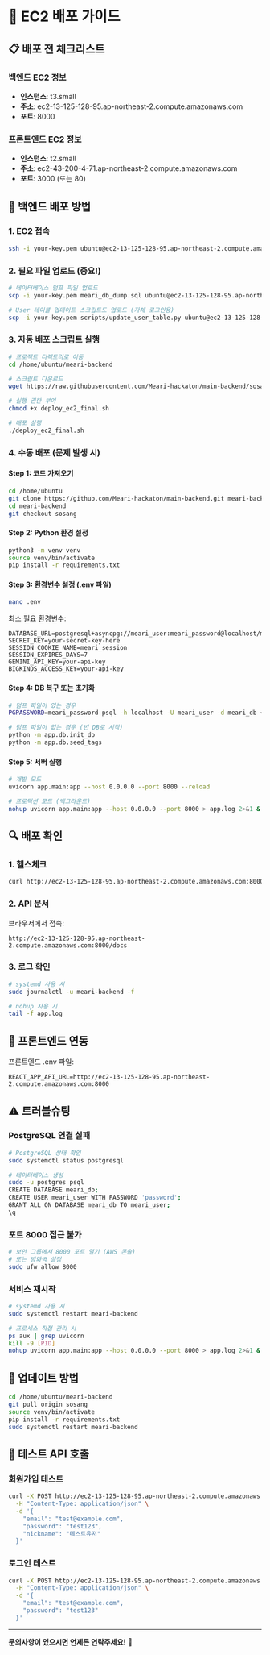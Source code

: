 # 🚀 EC2 배포 가이드

## 📋 배포 전 체크리스트

### 백엔드 EC2 정보
- **인스턴스**: t3.small
- **주소**: ec2-13-125-128-95.ap-northeast-2.compute.amazonaws.com
- **포트**: 8000

### 프론트엔드 EC2 정보
- **인스턴스**: t2.small
- **주소**: ec2-43-200-4-71.ap-northeast-2.compute.amazonaws.com
- **포트**: 3000 (또는 80)

## 🔧 백엔드 배포 방법

### 1. EC2 접속
```bash
ssh -i your-key.pem ubuntu@ec2-13-125-128-95.ap-northeast-2.compute.amazonaws.com
```

### 2. 필요 파일 업로드 (중요!)
```bash
# 데이터베이스 덤프 파일 업로드
scp -i your-key.pem meari_db_dump.sql ubuntu@ec2-13-125-128-95.ap-northeast-2.compute.amazonaws.com:/home/ubuntu/meari-backend/

# User 테이블 업데이트 스크립트도 업로드 (자체 로그인용)
scp -i your-key.pem scripts/update_user_table.py ubuntu@ec2-13-125-128-95.ap-northeast-2.compute.amazonaws.com:/home/ubuntu/meari-backend/scripts/
```

### 3. 자동 배포 스크립트 실행
```bash
# 프로젝트 디렉토리로 이동
cd /home/ubuntu/meari-backend

# 스크립트 다운로드
wget https://raw.githubusercontent.com/Meari-hackaton/main-backend/sosang/deploy_ec2_final.sh

# 실행 권한 부여
chmod +x deploy_ec2_final.sh

# 배포 실행
./deploy_ec2_final.sh
```

### 4. 수동 배포 (문제 발생 시)

#### Step 1: 코드 가져오기
```bash
cd /home/ubuntu
git clone https://github.com/Meari-hackaton/main-backend.git meari-backend
cd meari-backend
git checkout sosang
```

#### Step 2: Python 환경 설정
```bash
python3 -m venv venv
source venv/bin/activate
pip install -r requirements.txt
```

#### Step 3: 환경변수 설정 (.env 파일)
```bash
nano .env
```

최소 필요 환경변수:
```env
DATABASE_URL=postgresql+asyncpg://meari_user:meari_password@localhost/meari_db
SECRET_KEY=your-secret-key-here
SESSION_COOKIE_NAME=meari_session
SESSION_EXPIRES_DAYS=7
GEMINI_API_KEY=your-api-key
BIGKINDS_ACCESS_KEY=your-api-key
```

#### Step 4: DB 복구 또는 초기화
```bash
# 덤프 파일이 있는 경우
PGPASSWORD=meari_password psql -h localhost -U meari_user -d meari_db < meari_db_dump.sql

# 덤프 파일이 없는 경우 (빈 DB로 시작)
python -m app.db.init_db
python -m app.db.seed_tags
```

#### Step 5: 서버 실행
```bash
# 개발 모드
uvicorn app.main:app --host 0.0.0.0 --port 8000 --reload

# 프로덕션 모드 (백그라운드)
nohup uvicorn app.main:app --host 0.0.0.0 --port 8000 > app.log 2>&1 &
```

## 🔍 배포 확인

### 1. 헬스체크
```bash
curl http://ec2-13-125-128-95.ap-northeast-2.compute.amazonaws.com:8000/health
```

### 2. API 문서
브라우저에서 접속:
```
http://ec2-13-125-128-95.ap-northeast-2.compute.amazonaws.com:8000/docs
```

### 3. 로그 확인
```bash
# systemd 사용 시
sudo journalctl -u meari-backend -f

# nohup 사용 시
tail -f app.log
```

## 🔌 프론트엔드 연동

프론트엔드 .env 파일:
```env
REACT_APP_API_URL=http://ec2-13-125-128-95.ap-northeast-2.compute.amazonaws.com:8000
```

## ⚠️ 트러블슈팅

### PostgreSQL 연결 실패
```bash
# PostgreSQL 상태 확인
sudo systemctl status postgresql

# 데이터베이스 생성
sudo -u postgres psql
CREATE DATABASE meari_db;
CREATE USER meari_user WITH PASSWORD 'password';
GRANT ALL ON DATABASE meari_db TO meari_user;
\q
```

### 포트 8000 접근 불가
```bash
# 보안 그룹에서 8000 포트 열기 (AWS 콘솔)
# 또는 방화벽 설정
sudo ufw allow 8000
```

### 서비스 재시작
```bash
# systemd 사용 시
sudo systemctl restart meari-backend

# 프로세스 직접 관리 시
ps aux | grep uvicorn
kill -9 [PID]
nohup uvicorn app.main:app --host 0.0.0.0 --port 8000 > app.log 2>&1 &
```

## 📝 업데이트 방법

```bash
cd /home/ubuntu/meari-backend
git pull origin sosang
source venv/bin/activate
pip install -r requirements.txt
sudo systemctl restart meari-backend
```

## 🎯 테스트 API 호출

### 회원가입 테스트
```bash
curl -X POST http://ec2-13-125-128-95.ap-northeast-2.compute.amazonaws.com:8000/api/v1/auth/signup \
  -H "Content-Type: application/json" \
  -d '{
    "email": "test@example.com",
    "password": "test123",
    "nickname": "테스트유저"
  }'
```

### 로그인 테스트
```bash
curl -X POST http://ec2-13-125-128-95.ap-northeast-2.compute.amazonaws.com:8000/api/v1/auth/login \
  -H "Content-Type: application/json" \
  -d '{
    "email": "test@example.com",
    "password": "test123"
  }'
```

---

**문의사항이 있으시면 언제든 연락주세요!** 🙌